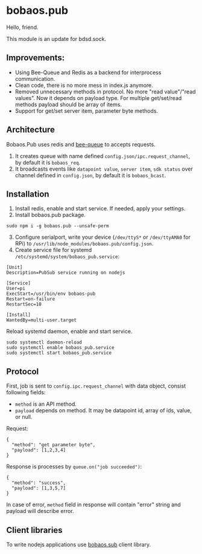 # bobaos.pub

Hello, friend.

This module is an update for bdsd.sock. 

## Improvements: 

- Using Bee-Queue and Redis as a backend for interprocess communication.
- Clean code, there is no more mess in index.js anymore.
- Removed unnecessary  methods in protocol. 
  No more "read value"/"read values". Now it depends on payload type. 
  For multiple get/set/read methods payload should be array of items.
- Support for get/set server item, parameter byte methods.

## Architecture

Bobaos.Pub uses redis and [bee-queue](https://www.npmjs.com/package/bee-queue) to accepts requests.

1. It creates queue with name defined `config.json/ipc.request_channel`, by default it is `bobaos_req`.
2. It broadcasts events like `datapoint value`, `server item`, `sdk status` over channel defined in `config.json`, by default it is `bobaos_bcast`.

## Installation

1. Install redis, enable and start service. If needed, apply your settings.
2. Install bobaos.pub package.

```
sudo npm i -g bobaos.pub --unsafe-perm
```
3. Configure serialport, write your device (`/dev/ttyS*` or `/dev/ttyAMA0` for RPi) to `/usr/lib/node_modules/bobaos.pub/config.json`.
4. Create service file for systemd `/etc/systemd/system/bobaos_pub.service`:

```
[Unit]
Description=PubSub service running on nodejs

[Service]
User=pi
ExecStart=/usr/bin/env bobaos-pub
Restart=on-failure
RestartSec=10

[Install]
WantedBy=multi-user.target
```

Reload systemd daemon, enable and start service.

```
sudo systemctl daemon-reload
sudo systemctl enable bobaos_pub.service
sudo systemctl start bobaos_pub.service
```

## Protocol

First, job is sent to `config.ipc.request_channel` with data object, consist following fields:

* `method` is an API method.
* `payload` depends on method. It may be datapoint id, array of ids, value, or null.

Request:

```
{
  "method": "get parameter byte",
  "payload": [1,2,3,4]
}
```

Response is processes by `queue.on("job succeeded")`:

```
{
  "method": "success",
  "payload": [1,3,5,7]
}
```

In case of error, `method` field in response will contain "error" string and payload will describe error.

## Client libraries

To write nodejs applications use [bobaos.sub](https://github.com/bobaoskit/bobaos.sub) client library.
